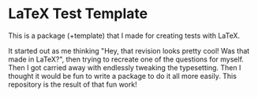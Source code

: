 # LaTeX Test Template
This is a package (+template) that I made for creating tests with LaTeX.

It started out as me thinking "Hey, that revision looks pretty cool! Was that made in LaTeX?", then trying to recreate one of the questions for myself. Then I got carried away with endlessly tweaking the typesetting. Then I thought it would be fun to write a package to do it all more easily. This repository is the result of that fun work!
